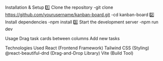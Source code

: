 Installation & Setup
1️⃣ Clone the repository
-git clone https://github.com/yourusername/kanban-board.git
-cd kanban-board
2️⃣ Install dependencies
-npm install
3️⃣ Start the development server
-npm run dev

Usage
Drag task cards between columns
Add new tasks 

Technologies Used
React (Frontend Framework)
Tailwind CSS (Styling)
@react-beautiful-dnd (Drag-and-Drop Library)
Vite (Build Tool)
